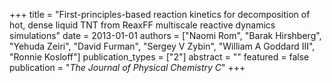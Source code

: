 +++
title = "First-principles-based reaction kinetics for decomposition of hot, dense liquid TNT from ReaxFF multiscale reactive dynamics simulations"
date = 2013-01-01
authors = ["Naomi Rom", "Barak Hirshberg", "Yehuda Zeiri", "David Furman", "Sergey V Zybin", "William A Goddard III", "Ronnie Kosloff"]
publication_types = ["2"]
abstract = ""
featured = false
publication = "*The Journal of Physical Chemistry C*"
+++

